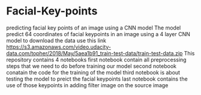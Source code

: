 # Facial-Key-points
predicting facial key points of an image using a CNN model
The model predict 64 coordinates of facial keypoints in an image using a 4 layer CNN model
to download the data use this link https://s3.amazonaws.com/video.udacity-data.com/topher/2018/May/5aea1b91_train-test-data/train-test-data.zip
This repository contains 4 notebooks
first notebook contain all preprocessing steps that we need to do before training our model
second notebook conatain the code for the training of the model
third notebook is about testing the model to preict the facial keypoints
last notebook contains the use of those keypoints in adding filter image on the source image
